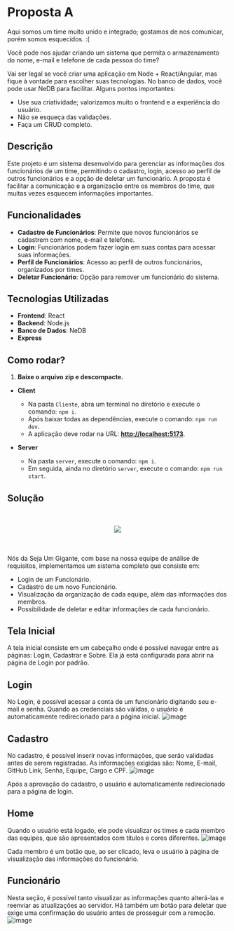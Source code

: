 # Proposta A
Aqui somos um time muito unido e integrado; gostamos de nos comunicar, porém somos esquecidos. :(

Você pode nos ajudar criando um sistema que permita o armazenamento do nome, e-mail e telefone de cada pessoa do time?

Vai ser legal se você criar uma aplicação em Node + React/Angular, mas fique à vontade para escolher suas tecnologias. No banco de dados, você pode usar NeDB para facilitar. 
Alguns pontos importantes:
- Use sua criatividade; valorizamos muito o frontend e a experiência do usuário.
- Não se esqueça das validações.
- Faça um CRUD completo.

## Descrição

Este projeto é um sistema desenvolvido para gerenciar as informações dos funcionários de um time, permitindo o cadastro, login, acesso ao perfil de outros funcionários e a opção de deletar um funcionário. A proposta é facilitar a comunicação e a organização entre os membros do time, que muitas vezes esquecem informações importantes.

## Funcionalidades

- **Cadastro de Funcionários**: Permite que novos funcionários se cadastrem com nome, e-mail e telefone.
- **Login**: Funcionários podem fazer login em suas contas para acessar suas informações.
- **Perfil de Funcionários**: Acesso ao perfil de outros funcionários, organizados por times.
- **Deletar Funcionário**: Opção para remover um funcionário do sistema.

## Tecnologias Utilizadas

- **Frontend**: React
- **Backend**: Node.js
- **Banco de Dados**: NeDB
- **Express**

## Como rodar?

1. **Baixe o arquivo zip e descompacte.**

- **Client**
  - Na pasta `Cliente`, abra um terminal no diretório e execute o comando: `npm i`.
  - Após baixar todas as dependências, execute o comando: `npm run dev`.
  - A aplicação deve rodar na URL: **[http://localhost:5173](http://localhost:5173)**.

- **Server**
  - Na pasta `server`, execute o comando: `npm i`.
  - Em seguida, ainda no diretório `server`, execute o comando: `npm run start`.

## Solução

<p align="center" style="margin:50px;">
  <img src="https://raw.githubusercontent.com/Pdream-Kal-el/MM_Equipes/main/LogoSejaUmGigante.png"/>
</p>

Nós da Seja Um Gigante, com base na nossa equipe de análise de requisitos, implementamos um sistema completo que consiste em:
- Login de um Funcionário.
- Cadastro de um novo Funcionário.
- Visualização da organização de cada equipe, além das informações dos membros.
- Possibilidade de deletar e editar informações de cada funcionário.

## Tela Inicial

A tela inicial consiste em um cabeçalho onde é possível navegar entre as páginas: Login, Cadastrar e Sobre. Ela já está configurada para abrir na página de Login por padrão.

## Login

No Login, é possível acessar a conta de um funcionário digitando seu e-mail e senha. Quando as credenciais são válidas, o usuário é automaticamente redirecionado para a página inicial.
![image](https://github.com/user-attachments/assets/25442362-798c-44a7-ae9b-5acfdf7abe85)

## Cadastro

No cadastro, é possível inserir novas informações, que serão validadas antes de serem registradas. As informações exigidas são: Nome, E-mail, GitHub Link, Senha, Equipe, Cargo e CPF.
![image](https://github.com/user-attachments/assets/e012f343-95c9-43e6-b75c-23211ef62978)

Após a aprovação do cadastro, o usuário é automaticamente redirecionado para a página de login.

## Home

Quando o usuário está logado, ele pode visualizar os times e cada membro das equipes, que são apresentados com títulos e cores diferentes.
![image](https://github.com/user-attachments/assets/8daba2ba-af18-4bef-8c2b-9ab387472c6d)

Cada membro é um botão que, ao ser clicado, leva o usuário à página de visualização das informações do funcionário.

## Funcionário

Nesta seção, é possível tanto visualizar as informações quanto alterá-las e reenviar as atualizações ao servidor. Há também um botão para deletar que exige uma confirmação do usuário antes de prosseguir com a remoção.
![image](https://github.com/user-attachments/assets/dde81a6b-a6d4-4b02-aaff-07c30c275a22)
